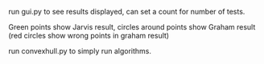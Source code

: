 run gui.py to see results displayed, can set a count for number of tests.

Green points show Jarvis result, circles around points show Graham result (red circles show wrong points in graham result)


run convexhull.py to simply run algorithms.